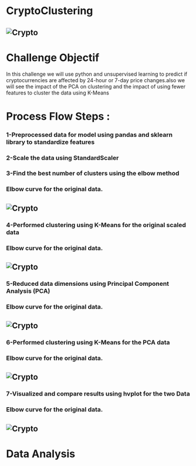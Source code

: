 # CryptoClustering
## ![Crypto](https://i.pinimg.com/736x/ce/bd/26/cebd26365e7e8c1de734652e65f766c8.jpg)

# Challenge Objectif 

In this challenge we will use python and unsupervised learning to predict if cryptocurrencies are affected by 24-hour or 7-day price changes.also we will see the impact of the PCA on clustering and the impact of using fewer features to cluster the data using K-Means

# Process Flow Steps :
  ### 1-Preprocessed data for model using pandas and sklearn library to standardize features
  ### 2-Scale the data using StandardScaler
  ### 3-Find the best number of clusters using the elbow method
   ### Elbow curve for the original data.
   ## ![Crypto]()

  ### 4-Performed clustering using K-Means for the original scaled data
   ### Elbow curve for the original data.
   ## ![Crypto]()

  ### 5-Reduced data dimensions using Principal Component Analysis (PCA)
   ### Elbow curve for the original data.
   ## ![Crypto]()

  ### 6-Performed clustering using K-Means for the PCA data
   ### Elbow curve for the original data.
   ## ![Crypto]()

  ### 7-Visualized and compare results using hvplot for the two Data 
   ### Elbow curve for the original data.
   ## ![Crypto]()

# Data Analysis 
      




